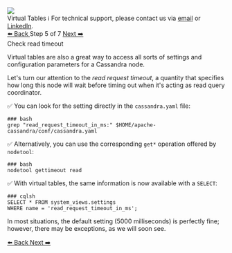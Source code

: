 <!-- TOP -->
<div class="top">
  <img src="https://datastax-academy.github.io/katapod-shared-assets/images/ds-academy-logo.svg" />
  <div class="scenario-title-section">
    <span class="scenario-title">Virtual Tables</span>
    <span class="scenario-subtitle">ℹ️ For technical support, please contact us via <a href="mailto:aleksandr.volochnev@datastax.com">email</a> or <a href="https://dtsx.io/aleks">LinkedIn</a>.</span> 
  </div>
</div>

<!-- NAVIGATION -->
<div id="navigation-top" class="navigation-top">
 <a href='command:katapod.loadPage?[{"step":"step4"}]'
   class="btn btn-dark navigation-top-left">⬅️ Back
 </a>
<span class="step-count"> Step 5 of 7</span>
 <a href='command:katapod.loadPage?[{"step":"step6"}]'
    class="btn btn-dark navigation-top-right">Next ➡️
  </a>
</div>

<!-- CONTENT -->

<div class="step-title">Check read timeout</div>

Virtual tables are also a great way to access all sorts of settings and
configuration parameters for a Cassandra node.

Let's turn our attention to the _read request timeout_, a quantity that
specifies how long this node will wait before timing out when it's acting
as read query coordinator.

✅ You can look for the setting directly in the `cassandra.yaml` file:
```
### bash
grep "read_request_timeout_in_ms:" $HOME/apache-cassandra/conf/cassandra.yaml
```

✅ Alternatively, you can use the corresponding `get*`
operation offered by `nodetool`:
```
### bash
nodetool gettimeout read
```

✅ With virtual tables, the same information is now available with a `SELECT`:
```
### cqlsh
SELECT * FROM system_views.settings
WHERE name = 'read_request_timeout_in_ms';
```

In most situations, the default setting (5000 milliseconds)
is perfectly fine; however, there may be exceptions, as we will soon see.

<!-- NAVIGATION -->
<div id="navigation-bottom" class="navigation-bottom">
 <a href='command:katapod.loadPage?[{"step":"step4"}]'
   class="btn btn-dark navigation-bottom-left">⬅️ Back
 </a>
 <a href='command:katapod.loadPage?[{"step":"step6"}]'
    class="btn btn-dark navigation-bottom-right">Next ➡️
  </a>
</div>

